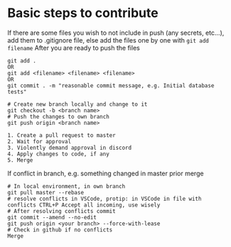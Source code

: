 # Basic steps to contribute
If there are some files you wish to not include in push (any secrets, etc...), add them to .gitignore file, else add the files one by one with ```git add filename```
After you are ready to push the files
```console
git add .
OR
git add <filename> <filename> <filename>
OR
git commit . -m "reasonable commit message, e.g. Initial database tests"

# Create new branch locally and change to it
git checkout -b <branch name> 
# Push the changes to own branch
git push origin <branch name>

1. Create a pull request to master
2. Wait for approval
3. Violently demand approval in discord
4. Apply changes to code, if any
5. Merge

```

If conflict in branch, e.g. something changed in master prior merge

```
# In local environment, in own branch
git pull master --rebase
# resolve conflicts in VSCode, protip: in VSCode in file with conflicts CTRL+P Accept all incoming, use wisely
# After resolving conflicts commit
git commit --amend --no-edit
git push origin <your branch> --force-with-lease
# Check in github if no conflicts
Merge 
```